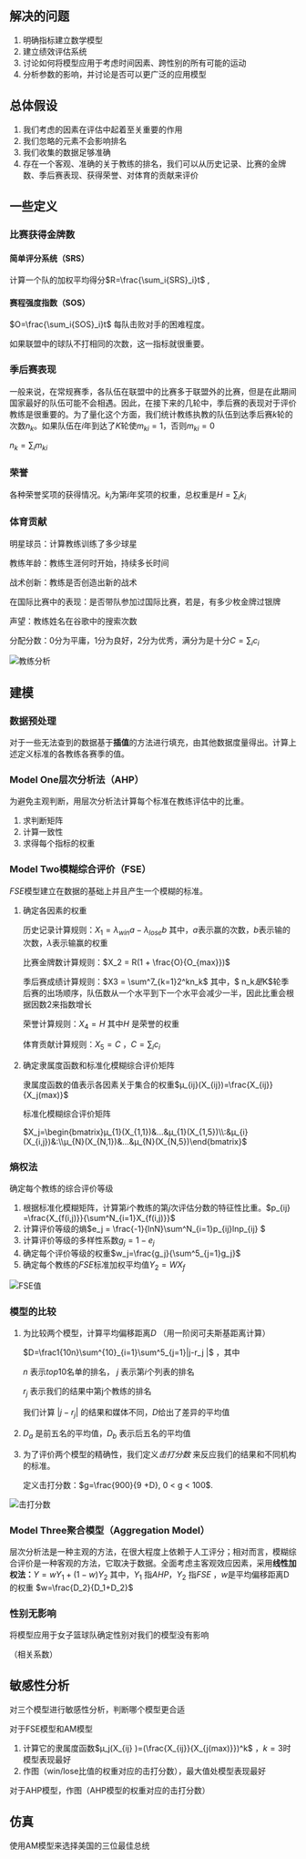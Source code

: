 ## 解决的问题

1. 明确指标建立数学模型
2. 建立绩效评估系统
3. 讨论如何将模型应用于考虑时间因素、跨性别的所有可能的运动
4. 分析参数的影响，并讨论是否可以更广泛的应用模型

## 总体假设

1. 我们考虑的因素在评估中起着至关重要的作用
2. 我们忽略的元素不会影响排名
3. 我们收集的数据足够准确
4. 存在一个客观、准确的关于教练的排名，我们可以从历史记录、比赛的金牌数、季后赛表现、获得荣誉、对体育的贡献来评价

## 一些定义

### 比赛获得金牌数

#### 简单评分系统（SRS）

计算一个队的加权平均得分$R=\frac{\sum_i{SRS}_i}t$ ,

#### 赛程强度指数（SOS）

$O=\frac{\sum_i{SOS}_i}t$ 每队击败对手的困难程度。

如果联盟中的球队不打相同的次数，这一指标就很重要。

### 季后赛表现

一般来说，在常规赛季，各队伍在联盟中的比赛多于联盟外的比赛，但是在此期间国家最好的队伍可能不会相遇。因此，在接下来的几轮中，季后赛的表现对于评价教练是很重要的。为了量化这个方面，我们统计教练执教的队伍到达季后赛$k$轮的次数$n_k$。如果队伍在$i$年到达了$K$轮使$m_{ki}=1$，否则$m_{ki}=0$ 

$n_k = \sum_i{m_{ki}}$

### 荣誉

各种荣誉奖项的获得情况。$k_i$为第$i$年奖项的权重，总权重是$H=\sum_i{k_i}$

### 体育贡献

明星球员：计算教练训练了多少球星

教练年龄：教练生涯何时开始，持续多长时间

战术创新：教练是否创造出新的战术

在国际比赛中的表现：是否带队参加过国际比赛，若是，有多少枚金牌过银牌

声望：教练姓名在谷歌中的搜索次数

分配分数：0分为平庸，1分为良好，2分为优秀，满分为是十分$C=\sum_i{c_i}$

![教练分析](C:\Users\dell\Desktop\GitHub\Information-Study\img\教练分析.png)

## 建模

### 数据预处理

对于一些无法查到的数据基于**插值**的方法进行填充，由其他数据度量得出。计算上述定义标准的各教练各赛季的值。

### Model One层次分析法（AHP）

为避免主观判断，用层次分析法计算每个标准在教练评估中的比重。

1. 求判断矩阵
2. 计算一致性
3. 求得每个指标的权重

### Model Two模糊综合评价（FSE）

$FSE$模型建立在数据的基础上并且产生一个模糊的标准。

1. 确定各因素的权重

   历史记录计算规则：$X_1=λ_{win}a-λ_{lose}b$  其中，$a$表示赢的次数，$b$表示输的次数，$λ$表示输赢的权重

   比赛金牌数计算规则：$X_2 = R(1 + \frac{O}{O_{max}})$ 

   季后赛成绩计算规则：$X3 = \sum^7_{k=1}2^kn_k$ 其中，$ n_k$是$K$轮季后赛的出场顺序，队伍数从一个水平到下一个水平会减少一半，因此比重会根据因数2来指数增长

   荣誉计算规则：$X_4=H$  其中$H$ 是荣誉的权重

   体育贡献计算规则：$X_5=C$ ，$C=\sum_i{c_i}$

2. 确定隶属度函数和标准化模糊综合评价矩阵

   隶属度函数的值表示各因素关于集合的权重$µ_{ij}(X_{ij})=\frac{X_{ij}}{X_j(max)}$

   标准化模糊综合评价矩阵

   $X_j=\begin{bmatrix}µ_{1}(X_{1,1})&...&µ_{1}(X_{1,5})\\:&µ_{i}(X_{i,j})&:\\µ_{N}(X_{N,1})&...&µ_{N}(X_{N,5})\end{bmatrix}$

### 熵权法

确定每个教练的综合评价等级

1. 根据标准化模糊矩阵，计算第$i$个教练的第$j$次评估分数的特征性比重。$p_{ij} =\frac{X_{f(i,j)}}{\sum^N_{i=1}X_{f(i,j)}}$
2. 计算评价等级的熵$e_j = \frac{-1}{lnN}\sum^N_{i=1}p_{ij}lnp_{ij} $
3. 计算评价等级的多样性系数$g_j = 1-e_j$
4. 确定每个评价等级的权重$w_j=\frac{g_j}{\sum^5_{j=1}g_j}$
5. 确定每个教练的$FSE$标准加权平均值$Y_2 = WX_f$

![FSE值](C:\Users\dell\Desktop\GitHub\Information-Study\img\FSE值.png)

### 模型的比较

1. 为比较两个模型，计算平均偏移距离$D$ （用一阶闵可夫斯基距离计算）

   $D=\frac1{10n}\sum^{10}_{i=1}\sum^5_{j=1}|j-r_j |$ ，其中

   $n$ 表示$top10$名单的排名， $j$ 表示第$i$个列表的排名

   $r_j$ 表示我们的结果中第j个教练的排名

   我们计算 $|j-r_j |$ 的结果和媒体不同，$D$给出了差异的平均值

2.  $D_a$ 是前五名的平均值，$D_b$ 表示后五名的平均值

3. 为了评价两个模型的精确性，我们定义*击打分数* 来反应我们的结果和不同机构的标准。

   定义击打分数：$g=\frac{900}{9 +D}, 0 < g < 100$.

![击打分数](C:\Users\dell\Desktop\GitHub\Information-Study\img\击打分数.png)

### Model Three聚合模型（Aggregation Model）

层次分析法是一种主观的方法，在很大程度上依赖于人工评分；相对而言，模糊综合评价是一种客观的方法，它取决于数据。全面考虑主客观效应因素，采用**线性加权法：**$Y=wY_1 + (1-w)Y_2$  其中，$Y_1$ 指$AHP$，$Y_2$ 指$FSE$ ，$w$是平均偏移距离D的权重 $w=\frac{D_2}{D_1+D_2}$

### 性别无影响

将模型应用于女子篮球队确定性别对我们的模型没有影响

（相关系数）

## 敏感性分析

对三个模型进行敏感性分析，判断哪个模型更合适

对于FSE模型和AM模型

1. 计算它的隶属度函数$µ_j(X_{ij} )=(\frac{X_{ij}}{X_{j(max)}})^k$  ，$k=3$时模型表现最好
2. 作图（win/lose比值的权重对应的击打分数），最大值处模型表现最好

对于AHP模型，作图（AHP模型的权重对应的击打分数）

## 仿真

使用AM模型来选择美国的三位最佳总统